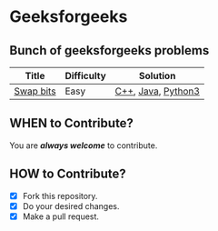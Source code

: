 # Geeksforgeeks #
## Bunch of geeksforgeeks problems ##

| Title | Difficulty | Solution |
|-------|------------|----------|
|[Swap bits](https://practice.geeksforgeeks.org/problems/swap-bits5726/1#)|Easy|[C++](./algorithms/SwapBits/SwapBits.cpp), [Java](./algorithms/SwapBits/SwapBits.java), [Python3](./algorithms/SwapBits/SwapBits.py)|
 
 
 
 
## WHEN to Contribute? ##
You are ***always welcome*** to contribute.

## HOW to Contribute? ##
- [x] Fork this repository.
- [x] Do your desired changes.
- [x] Make a pull request.
